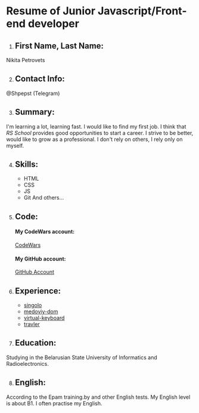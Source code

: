 # Resume of Junior Javascript/Front-end developer


1. ## First Name, Last Name: 
Nikita Petrovets

2. ## Contact Info: 
@Shpepst (Telegram)

3. ## Summary: 
I'm learning a lot, learning fast. I would like to find my first job. I think that *RS School* provides good opportunities to start a career. I strive to be better, would like to grow as a professional. I don't rely on others, I rely only on myself.

4. ## Skills: 
    - HTML 
    - CSS 
    - JS 
    - Git 
    And others...

 5. ## Code:
	#### My CodeWars account:
    [CodeWars](https://www.codewars.com/users/stengof)

	#### My GitHub account:
    [GitHub Account](https://github.com/stengof)
		
6. ## Experience:

	- [singolo](https://github.com/stengof/singolo)
	- [medoviy-dom](https://github.com/stengof/medoviy-dom)
	- [virtual-keyboard](https://github.com/stengof/virtual-keyboard/)
	- [travler](https://github.com/stengof/travler)

7. ## Education: 
Studying in the Belarusian State University of Informatics and Radioelectronics.

8. ## English: 
According to the Epam training.by and other English tests. My English level is about B1. I often practise my English.
